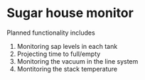 # Sugar house monitor
Planned functionality includes
1. Monitoring sap levels in each tank
2. Projecting time to full/empty
3. Monitoring the vacuum in the line system
4. Montitoring the stack temperature
